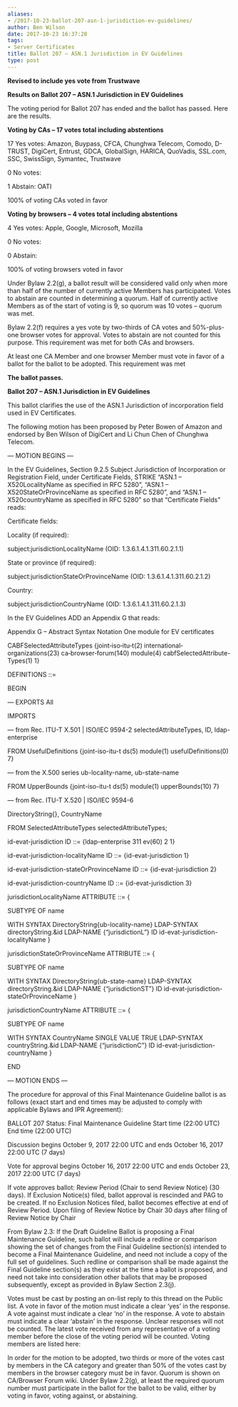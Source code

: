 ```yaml
---
aliases:
- /2017-10-23-ballot-207-asn-1-jurisdiction-ev-guidelines/
author: Ben Wilson
date: 2017-10-23 16:37:28
tags:
- Server Certificates
title: Ballot 207 – ASN.1 Jurisdiction in EV Guidelines
type: post
---
```


**Revised to include yes vote from Trustwave**

**Results on Ballot 207 – ASN.1 Jurisdiction in EV Guidelines**

The voting period for Ballot 207 has ended and the ballot has passed. Here are the results.

**Voting by CAs – 17 votes total including abstentions**

17 Yes votes: Amazon, Buypass, CFCA, Chunghwa Telecom, Comodo, D-TRUST, DigiCert, Entrust, GDCA, GlobalSign, HARICA, QuoVadis, SSL.com, SSC, SwissSign, Symantec, Trustwave

0 No votes:

1 Abstain: OATI

100% of voting CAs voted in favor

**Voting by browsers – 4 votes total including abstentions**

4 Yes votes: Apple, Google, Microsoft, Mozilla

0 No votes:

0 Abstain:

100% of voting browsers voted in favor

Under Bylaw 2.2(g), a ballot result will be considered valid only when more than half of the number of currently active Members has participated. Votes to abstain are counted in determining a quorum. Half of currently active Members as of the start of voting is 9, so quorum was 10 votes – quorum was met.

Bylaw 2.2(f) requires a yes vote by two-thirds of CA votes and 50%-plus-one browser votes for approval. Votes to abstain are not counted for this purpose. This requirement was met for both CAs and browsers.

At least one CA Member and one browser Member must vote in favor of a ballot for the ballot to be adopted. This requirement was met

**The ballot passes.**

**Ballot 207 – ASN.1 Jurisdiction in EV Guidelines**

This ballot clarifies the use of the ASN.1 Jurisdiction of incorporation field used in EV Certificates.

The following motion has been proposed by Peter Bowen of Amazon and endorsed by Ben Wilson of DigiCert and Li Chun Chen of Chunghwa Telecom.

— MOTION BEGINS —

In the EV Guidelines, Section 9.2.5 Subject Jurisdiction of Incorporation or Registration Field, under Certificate Fields, STRIKE “ASN.1 – X520LocalityName as specified in RFC 5280”, “ASN.1 – X520StateOrProvinceName as specified in RFC 5280”, and “ASN.1 – X520countryName as specified in RFC 5280” so that “Certificate Fields” reads:

Certificate fields:

Locality (if required):

subject:jurisdictionLocalityName (OID: 1.3.6.1.4.1.311.60.2.1.1)

State or province (if required):

subject:jurisdictionStateOrProvinceName (OID: 1.3.6.1.4.1.311.60.2.1.2)

Country:

subject:jurisdictionCountryName (OID: 1.3.6.1.4.1.311.60.2.1.3)

In the EV Guidelines ADD an Appendix G that reads:

Appendix G – Abstract Syntax Notation One module for EV certificates

CABFSelectedAttributeTypes {joint‐iso‐itu‐t(2) international‐organizations(23) ca‐browser‐forum(140) module(4) cabfSelectedAttribute-Types(1) 1}

DEFINITIONS ::=

BEGIN

— EXPORTS All

IMPORTS

— from Rec. ITU-T X.501 | ISO/IEC 9594-2 selectedAttributeTypes, ID, ldap-enterprise

FROM UsefulDefinitions {joint-iso-itu-t ds(5) module(1) usefulDefinitions(0) 7}

— from the X.500 series ub-locality-name, ub-state-name

FROM UpperBounds {joint-iso-itu-t ds(5) module(1) upperBounds(10) 7}

— from Rec. ITU-T X.520 | ISO/IEC 9594-6

DirectoryString{}, CountryName

FROM SelectedAttributeTypes selectedAttributeTypes;

id-evat-jurisdiction ID ::= {ldap-enterprise 311 ev(60) 2 1}

id-evat-jurisdiction-localityName ID ::= {id-evat-jurisdiction 1}

id-evat-jurisdiction-stateOrProvinceName ID ::= {id-evat-jurisdiction 2}

id-evat-jurisdiction-countryName ID ::= {id-evat-jurisdiction 3}

jurisdictionLocalityName ATTRIBUTE ::= {

SUBTYPE OF name

WITH SYNTAX DirectoryString{ub-locality-name} LDAP-SYNTAX directoryString.&id LDAP-NAME {“jurisdictionL”} ID id-evat-jurisdiction-localityName }

jurisdictionStateOrProvinceName ATTRIBUTE ::= {

SUBTYPE OF name

WITH SYNTAX DirectoryString{ub-state-name} LDAP-SYNTAX directoryString.&id LDAP-NAME {“jurisdictionST”} ID id-evat-jurisdiction-stateOrProvinceName }

jurisdictionCountryName ATTRIBUTE ::= {

SUBTYPE OF name

WITH SYNTAX CountryName SINGLE VALUE TRUE LDAP-SYNTAX countryString.&id LDAP-NAME {“jurisdictionC”} ID id-evat-jurisdiction-countryName }

END

— MOTION ENDS —

The procedure for approval of this Final Maintenance Guideline ballot is as follows (exact start and end times may be adjusted to comply with applicable Bylaws and IPR Agreement):

BALLOT 207 Status: Final Maintenance Guideline Start time (22:00 UTC) End time (22:00 UTC)

Discussion begins October 9, 2017 22:00 UTC and ends October 16, 2017 22:00 UTC (7 days)

Vote for approval begins October 16, 2017 22:00 UTC and ends October 23, 2017 22:00 UTC (7 days)

If vote approves ballot: Review Period (Chair to send Review Notice) (30 days). If Exclusion Notice(s) filed, ballot approval is rescinded and PAG to be created. If no Exclusion Notices filed, ballot becomes effective at end of Review Period. Upon filing of Review Notice by Chair 30 days after filing of Review Notice by Chair

From Bylaw 2.3: If the Draft Guideline Ballot is proposing a Final Maintenance Guideline, such ballot will include a redline or comparison showing the set of changes from the Final Guideline section(s) intended to become a Final Maintenance Guideline, and need not include a copy of the full set of guidelines. Such redline or comparison shall be made against the Final Guideline section(s) as they exist at the time a ballot is proposed, and need not take into consideration other ballots that may be proposed subsequently, except as provided in Bylaw Section 2.3(j).

Votes must be cast by posting an on-list reply to this thread on the Public list. A vote in favor of the motion must indicate a clear ‘yes’ in the response. A vote against must indicate a clear ‘no’ in the response. A vote to abstain must indicate a clear ‘abstain’ in the response. Unclear responses will not be counted. The latest vote received from any representative of a voting member before the close of the voting period will be counted. Voting members are listed here:

In order for the motion to be adopted, two thirds or more of the votes cast by members in the CA category and greater than 50% of the votes cast by members in the browser category must be in favor. Quorum is shown on CA/Browser Forum wiki. Under Bylaw 2.2(g), at least the required quorum number must participate in the ballot for the ballot to be valid, either by voting in favor, voting against, or abstaining.